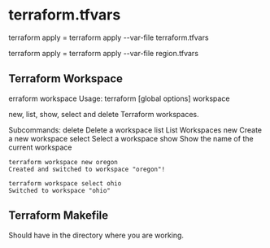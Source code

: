 # terraform.tfvars

terraform apply  = terraform apply --var-file  terraform.tfvars

terraform apply = terraform apply --var-file region.tfvars


## Terraform Workspace
erraform workspace
Usage: terraform [global options] workspace

  new, list, show, select and delete Terraform workspaces.

Subcommands:
    delete    Delete a workspace
    list      List Workspaces
    new       Create a new workspace
    select    Select a workspace
    show      Show the name of the current workspace

```
terraform workspace new oregon
Created and switched to workspace "oregon"!

terraform workspace select ohio
Switched to workspace "ohio"
```

## Terraform Makefile
Should have in the directory where you are working.

